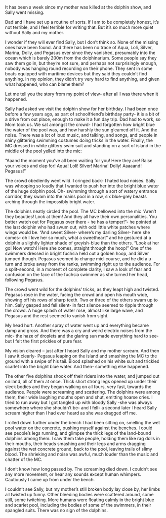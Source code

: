   

It has been a week since my mother was killed at the dolphin show, and Sally went missing.

Dad and I have set up a routine of sorts. If I am to be completely honest, it’s not terrible, and I feel terrible for writing that. But it’s so much more quiet without Sally and my mother. 

I wonder if they will ever find Sally, but I don’t think so. None of the missing ones have been found. And there has been no trace of Aqua, Loli, Silver, Marina, Dolly, and Pegasus ever since they vanished, presumably into the ocean which is barely 200m from the dolphinarium. Some people say they saw them go in, but they’re not sure, and perhaps not surprisingly enough, nobody was hanging round recording on their phone. They sent in some boats equipped with maritime devices but they said they couldn’t find anything. In my opinion, they didn’t try very hard to find anything, and given what happened, who can blame them?

Let me tell you the story from my point of view- after all I was there when it happened. 

Sally had asked we visit the dolphin show for her birthday. I had been once before a few years ago, as part of schoolfriend’s birthday party- it is a bit of a drive from out place, enough to make it a fun day trip. Dad had to work, so Mom took us. We sat amongst the crowd- I had forgotten how bright blue the water of the pool was, and how harshly the sun gleamed off it. And the noise. There was a lot of loud music, and talking, and songs, and people in shiny glittering swimming costumes doing tricks in the water. Finally, the MC dressed in white glittery swim suit and standing on a sort of island in the middle of the pool yelled into the mic:

“Aaand the moment you’ve all been waiting for you! Here they are! Raise your voices and clap for! Aqua! Loli! Silver! Marina! Dolly! Aaaaand! Pegasus!”

The crowd obediently went wild. I cringed back- I hated loud noises. Sally was whooping so loudly that I wanted to push her into the bright blue water of the huge dolphin pool. Oh- swimming through a sort of watery entrance corridor, they swam into the mains pool in a row, six blue-grey beasts arching through the impossibly bright water.

The dolphins neatly circled the pool. The MC bellowed into the mic “Aren’t they beauties! Look at them! And they all have their own personalities. You better watch out for Pegasus over there - he has a temper!”- he pointed at the last dolphin who had swum out, with odd little white patches where wings would be. “And sweet Silver- where’s my darling Silver- here she comes- oh I love her so much, what a sweetheart” and he gestured at a dolphin a slightly lighter shade of greyish-blue than the others. “Look at her go! Now watch! Here she comes, straight through the hoop!” One of the swimmers dressed in bright fuchsia held out a golden hoop, and Silver jumped though. Pegasus seemed to change mid-course, and he did a u-turn and broke away from the ranks, swimming right up to the audience. For a split-second, in a moment of complete clarity, I saw a look of fear and confusion on the face of the fuchsia swimmer as she turned her head, following Pegasus. 

The crowd went wild for the dolphins’ tricks, as they leapt high and twisted. Pegasus rose in the water, facing the crowd and open his mouth wide, showing off his rows of sharp teeth. Two or three of the others swam up to him. Sally gasped and fell silent- in fact silence seemed to ripple through the crowd. A huge splash of water rose, almost like large wave, and Pegasus and the rest seemed to vanish from sight.

My head hurt. Another spray of water went up and everything became damp and gross. And there was a cry and weird electric noises from the mic- the haze of droplets and the glaring sun made everything hard to see- but I felt the first prickles of pure fear. 

My vision cleared – just after I heard Sally and my mother scream. And then I saw it clearly- Pegasus leaping on the island and smashing the MC to the ground with a swipe of his tail. Blood splashed on his white suit and trickled scarlet into the bright blue water. And then- something else happened.

The other five dolphins shook off their riders into the water, and jumped out on land, all of them at once. Thick short strong legs opened up under their sleek bodies and they began walking on all fours, very fast, towards the audience. People were screaming and scattering. The dolphins were among them, their wide laughing mouths open and shut, emitting hoarse cries. I tried to run away but I got tangled up with bloody Sally -she was always somewhere where she shouldn’t be- and I fell- a second later I heard Sally scream higher than I had ever heard as she was dragged off me.

I rolled down further under the bench I had been sitting on, smelling the wet pool water on the concrete, pushing myself against the benches. I could see people’s legs running, and glimpse the thick legs of the land-bound dolphins among them. I saw them take people, holding them like rag dolls in their mouths, their heads smashing and their legs and arms dragging against the wet concrete ground, back to the pool, leaving trails of slimy blood. The shrieking and noise was awful, much louder than the music and chatter of the MC. 

I don’t know how long passed by. The screaming died down. I couldn’t see any more movement, or hear any sounds except human whimpers. Cautiously I came up from under the bench.

I couldn’t see Sally, but my mother’s still broken body lay close by, her limbs all twisted up funny. Other bleeding bodies were scattered around, some still, some twitching. More humans were floating calmly in the bright blue and scarlet pool, including the bodies of some of the swimmers, in their spangled suits. There was no sign of the dolphins.